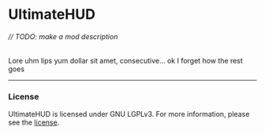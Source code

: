 # UltimateHUD

###### // TODO: make a mod description

Lore uhm lips yum dollar sit amet, consecutive... ok I forget how the rest goes

---
### License

UltimateHUD is licensed under GNU LGPLv3. For more information, please see the
[license](LICENSE).